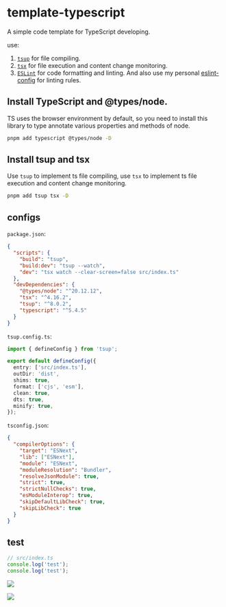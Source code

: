 # template-typescript

A simple code template for TypeScript developing.

use:

1. [`tsup`](https://tsup.egoist.dev/) for file compiling.
2. [`tsx`](https://tsx.is/) for file execution and content change monitoring.
3. [`ESLint`](https://eslint.org/) for code formatting and linting. And also use my personal [eslint-config](https://github.com/tinywaves/eslint-config) for linting rules.

## Install TypeScript and @types/node.

TS uses the browser environment by default, so you need to install this library to type annotate various properties and methods of node.

```bash
pnpm add typescript @types/node -D
```

## Install tsup and tsx

Use `tsup` to implement ts file compiling, use `tsx` to implement ts file execution and content change monitoring.

```bash
pnpm add tsup tsx -D
```

## configs

`package.json`:

```json
{
  "scripts": {
    "build": "tsup",
    "build:dev": "tsup --watch",
    "dev": "tsx watch --clear-screen=false src/index.ts"
  },
  "devDependencies": {
    "@types/node": "^20.12.12",
    "tsx": "^4.16.2",
    "tsup": "^8.0.2",
    "typescript": "^5.4.5"
  }
}
```

`tsup.config.ts`:

```ts
import { defineConfig } from 'tsup';

export default defineConfig({
  entry: ['src/index.ts'],
  outDir: 'dist',
  shims: true,
  format: ['cjs', 'esm'],
  clean: true,
  dts: true,
  minify: true,
});
```

`tsconfig.json`:

```json
{
  "compilerOptions": {
    "target": "ESNext",
    "lib": ["ESNext"],
    "module": "ESNext",
    "moduleResolution": "Bundler",
    "resolveJsonModule": true,
    "strict": true,
    "strictNullChecks": true,
    "esModuleInterop": true,
    "skipDefaultLibCheck": true,
    "skipLibCheck": true
  }
}
```

## test

```ts
// src/index.ts
console.log('test');
console.log('test');
```

![](https://tinywaves.oss-cn-hangzhou.aliyuncs.com/Pasted%20image%2020240523125424.png)

![](https://tinywaves.oss-cn-hangzhou.aliyuncs.com/CleanShot_2024-07-07_03.31.51-2x-bea35c1e4c3300f759ce63e4d15abee2-1720294385-5194ae.png)
